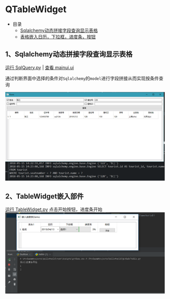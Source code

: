 # QTableWidget

- 目录
  - [Sqlalchemy动态拼接字段查询显示表格](#1Sqlalchemy动态拼接字段查询显示表格)
  - [表格嵌入日历，下拉框，进度条，按钮](#2表格嵌入)

## 1、Sqlalchemy动态拼接字段查询显示表格
[运行 SqlQuery.py](SqlQuery.py) | [查看 mainui.ui](Data/mainui.ui)

通过判断界面中选择的条件对`Sqlalchemy`的`model`进行字段拼接从而实现按条件查询

![SqlQuery](ScreenShot/SqlQuery.png)

## 2、TableWidget嵌入部件
[运行 TableWidget.py](TableWidget.py)
点击开始按钮，进度条开始
![嵌入小部件](ScreenShot/table.png)
